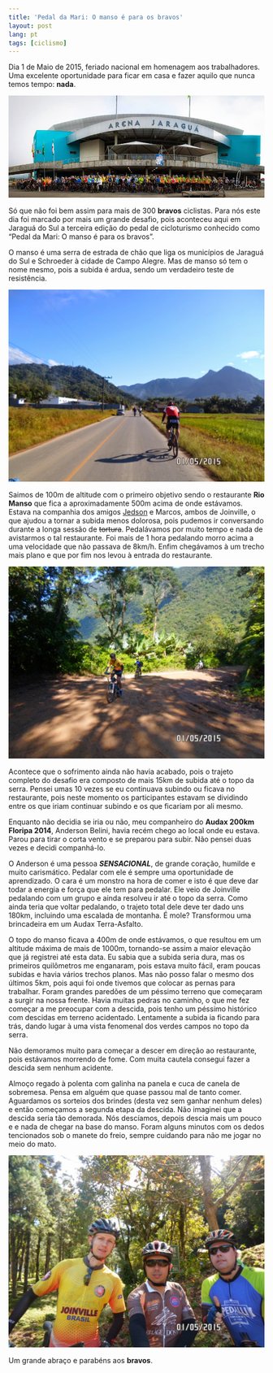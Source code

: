 ```yaml
---
title: 'Pedal da Mari: O manso é para os bravos'
layout: post
lang: pt
tags: [ciclismo]
---
```

Dia 1 de Maio de 2015, feriado nacional em homenagem aos trabalhadores. Uma excelente oportunidade para ficar em casa e fazer aquilo que nunca temos tempo: **nada**.

![](/public/images//2015/05/manso-para-bravos-1.jpg)
  
Só que não foi bem assim para mais de 300 **bravos** ciclistas. Para nós este dia foi marcado por mais um grande desafio, pois aconteceu aqui em Jaraguá do Sul a terceira edição do pedal de cicloturismo conhecido como &#8220;Pedal da Mari: O manso é para os bravos&#8221;.

O manso é uma serra de estrada de chão que liga os municípios de Jaraguá do Sul e Schroeder à cidade de Campo Alegre. Mas de manso só tem o nome mesmo, pois a subida é ardua, sendo um verdadeiro teste de resistência.

![](/public/images//2015/05/manso-para-bravos-2.jpg)

Saimos de 100m de altitude com o primeiro objetivo sendo o restaurante **Rio Manso** que fica a aproximadamente 500m acima de onde estávamos. Estava na companhia dos amigos [Jedson](http://www.jedbike.com.br/2015/05/pedal-da-mari-rio-do-manso.html) e Marcos, ambos de Joinville, o que ajudou a tornar a subida menos dolorosa, pois pudemos ir conversando durante a longa sessão de <del datetime="2015-05-04T15:28:01+00:00">tortura</del>. Pedalávamos por muito tempo e nada de avistarmos o tal restaurante. Foi mais de 1 hora pedalando morro acima a uma velocidade que não passava de 8km/h. Enfim chegávamos à um trecho mais plano e que por fim nos levou à entrada do restaurante.

![](/public/images//2015/05/manso-para-bravos-3.jpg)

Acontece que o sofrimento ainda não havia acabado, pois o trajeto completo do desafio era composto de mais 15km de subida até o topo da serra. Pensei umas 10 vezes se eu continuava subindo ou ficava no restaurante, pois neste momento os participantes estavam se dividindo entre os que iriam continuar subindo e os que ficariam por ali mesmo.

Enquanto não decidia se iria ou não, meu companheiro do **Audax 200km Floripa 2014**, Anderson Belini, havia recém chego ao local onde eu estava. Parou para tirar o corta vento e se preparou para subir. Não pensei duas vezes e decidi companhá-lo.

O Anderson é uma pessoa **_SENSACIONAL_**, de grande coração, humilde e muito carismático. Pedalar com ele é sempre uma oportunidade de aprendizado. O cara é um monstro na hora de comer e isto é que deve dar todar a energia e força que ele tem para pedalar. Ele veio de Joinville pedalando com um grupo e ainda resolveu ir até o topo da serra. Como ainda teria que voltar pedalando, o trajeto total dele deve ter dado uns 180km, incluindo uma escalada de montanha. É mole? Transformou uma brincadeira em um Audax Terra-Asfalto.

O topo do manso ficava a 400m de onde estávamos, o que resultou em um altitude máxima de mais de 1000m, tornando-se assim a maior elevação que já registrei até esta data. Eu sabia que a subida seria dura, mas os primeiros quilômetros me enganaram, pois estava muito fácil, eram poucas subidas e havia vários trechos planos. Mas não posso falar o mesmo dos últimos 5km, pois aqui foi onde tivemos que colocar as pernas para trabalhar. Foram grandes paredões de um péssimo terreno que começaram a surgir na nossa frente. Havia muitas pedras no caminho, o que me fez começar a me preocupar com a descida, pois tenho um péssimo histórico com descidas em terreno acidentado. Lentamente a subida ia ficando para trás, dando lugar à uma vista fenomenal dos verdes campos no topo da serra.

Não demoramos muito para começar a descer em direção ao restaurante, pois estávamos morrendo de fome. Com muita cautela consegui fazer a descida sem nenhum acidente. 

Almoço regado à polenta com galinha na panela e cuca de canela de sobremesa. Pensa em alguém que quase passou mal de tanto comer. Aguardamos os sorteios dos brindes (desta vez sem ganhar nenhum deles) e então começamos a segunda etapa da descida. Não imaginei que a descida seria tão demorada. Nós descíamos, depois descia mais um pouco e e nada de chegar na base do manso. Foram alguns minutos com os dedos tencionados sob o manete do freio, sempre cuidando para não me jogar no meio do mato.

![](/public/images//2015/05/manso-para-bravos-4.jpg)

Um grande abraço e parabéns aos **bravos**.